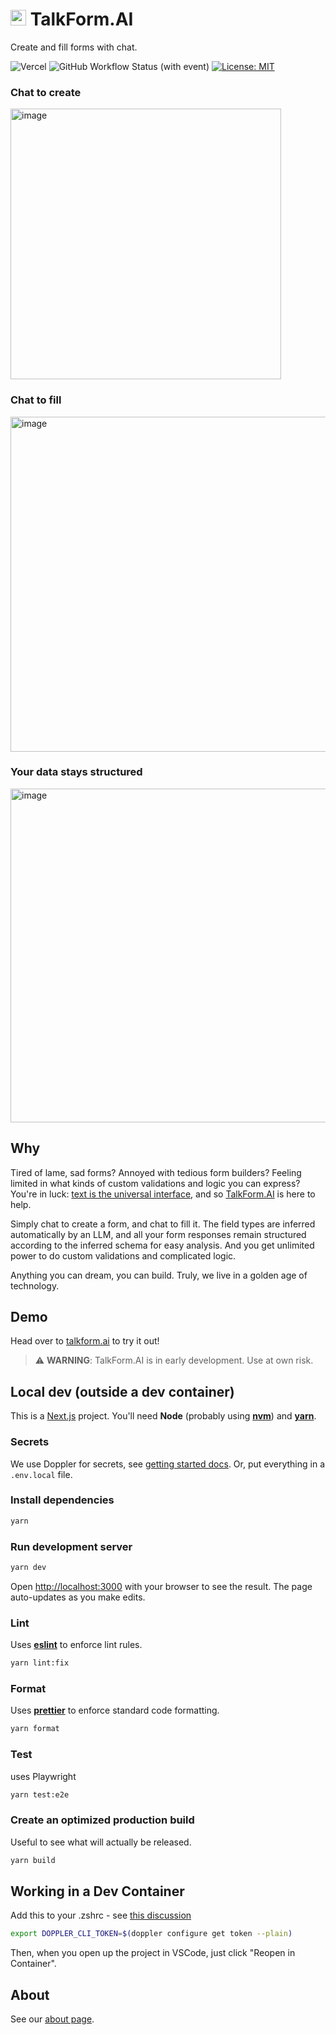 # <img src="./public/talkform.png" alt="Talkform Icon" width="25"> TalkForm.AI

Create and fill forms with chat.

![Vercel](https://img.shields.io/github/deployments/nsbradford/TalkFormAI/production?logo=vercel&label=Vercel%20deployment) ![GitHub Workflow Status (with event)](https://img.shields.io/github/actions/workflow/status/nsbradford/talkformai/playwright.yml?label=e2e%20tests) [![License: MIT](https://img.shields.io/badge/License-MIT-yellow.svg)](https://opensource.org/licenses/MIT)

### Chat to create
<img width="433" alt="image" src="https://github.com/nsbradford/TalkFormAI/assets/6633811/f8e97719-191f-44e2-8cbe-8871e3880939">

### Chat to fill
<img width="536" alt="image" src="https://github.com/nsbradford/TalkFormAI/assets/6633811/b1e906db-ae13-4829-8322-b2531f08d3c3">

### Your data stays structured
<img width="534" alt="image" src="https://github.com/nsbradford/TalkFormAI/assets/6633811/be32d5c6-51c0-4942-9d1c-290f947b2a59">


## Why

Tired of lame, sad forms? Annoyed with tedious form builders? Feeling limited in what kinds of custom validations and logic you can express? You're in luck: [text is the universal interface](https://scale.com/blog/text-universal-interface), and so [TalkForm.AI](https://www.talkform.ai/) is here to help.

Simply chat to create a form, and chat to fill it. The field types are inferred automatically by an LLM, and all your form responses remain structured according to the inferred schema for easy analysis. And you get unlimited power to do custom validations and complicated logic.

Anything you can dream, you can build. Truly, we live in a golden age of technology.

## Demo

Head over to [talkform.ai](https://www.talkform.ai/) to try it out!

> :warning: **WARNING**: TalkForm.AI is in early development. Use at own risk.


## Local dev (outside a dev container)
This is a [Next.js](https://nextjs.org/) project. You'll need **Node** (probably using **[nvm](https://github.com/nvm-sh/nvm)**) and **[yarn](https://yarnpkg.com/)**.

### Secrets

We use Doppler for secrets, see [getting started docs](https://docs.doppler.com/docs/install-cli). Or, put everything in a `.env.local` file.

### Install dependencies

```bash
yarn
```

### Run development server

```bash
yarn dev
```

Open [http://localhost:3000](http://localhost:3000) with your browser to see the result. The page auto-updates as you make edits.

### Lint

Uses **[eslint](https://eslint.org/)** to enforce lint rules.

```bash
yarn lint:fix
```

### Format

Uses **[prettier](https://prettier.io/)** to enforce standard code formatting.

```bash
yarn format
```

### Test

uses Playwright

```bash
yarn test:e2e
```

### Create an optimized production build

Useful to see what will actually be released.

```bash
yarn build
```

## Working in a Dev Container
Add this to your .zshrc - see [this discussion](https://community.doppler.com/t/vscode-container-support/104/2)
```bash
export DOPPLER_CLI_TOKEN=$(doppler configure get token --plain)
```
Then, when you open up the project in VSCode, just click "Reopen in Container".

## About

See our [about page](https://www.talkform.ai/about).
